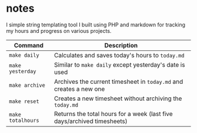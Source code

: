 # notes

I simple string templating tool I built using PHP and markdown for tracking my hours and progress on various projects.

| Command           | Description                                                             |
| ----------------- | ----------------------------------------------------------------------- |
| `make daily`      | Calculates and saves today's hours to `today.md`                        |
| `make yesterday`  | Similar to `make daily` except yesterday's date is used                 |
| `make archive`    | Archives the current timesheet in `today.md` and creates a new one      |
| `make reset`      | Creates a new timesheet without archiving the `today.md`                |
| `make totalhours` | Returns the total hours for a week (last five days/archived timesheets) |
